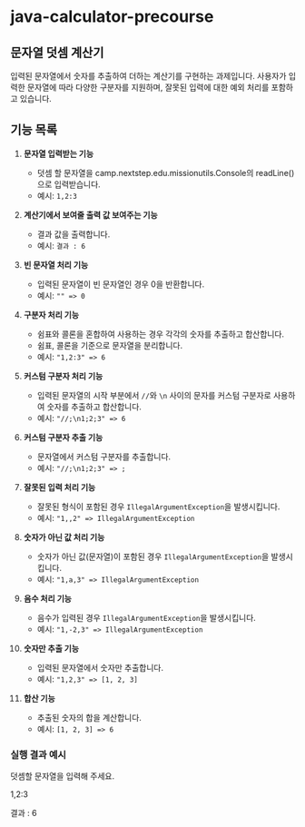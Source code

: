 # java-calculator-precourse
## 문자열 덧셈 계산기

입력된 문자열에서 숫자를 추출하여 더하는 계산기를 구현하는 과제입니다. 사용자가 입력한 문자열에 따라 다양한 구분자를 지원하며, 잘못된 입력에 대한 예외 처리를 포함하고 있습니다.

## 기능 목록

1. **문자열 입력받는 기능**
      - 덧셈 할 문자열을 camp.nextstep.edu.missionutils.Console의 readLine()으로 입력받습니다.
      - 예시: `1,2:3`


2. **계산기에서 보여줄 출력 값 보여주는 기능**
   - 결과 값을 출력합니다.
   - 예시: `결과 : 6`


3. **빈 문자열 처리 기능**
    - 입력된 문자열이 빈 문자열인 경우 0을 반환합니다.
    - 예시: `"" => 0`


4. **구분자 처리 기능**
    - 쉼표와 콜론을 혼합하여 사용하는 경우 각각의 숫자를 추출하고 합산합니다.
    - 쉼표, 콜론을 기준으로 문자열을 분리합니다.
    - 예시: `"1,2:3" => 6`


5. **커스텀 구분자 처리 기능**
    - 입력된 문자열의 시작 부분에서 `//`와 `\n` 사이의 문자를 커스텀 구분자로 사용하여 숫자를 추출하고 합산합니다.
    - 예시: `"//;\n1;2;3" => 6`


6. **커스텀 구분자 추출 기능**
    - 문자열에서 커스텀 구분자를 추출합니다.
    - 예시: `"//;\n1;2;3" => ;`


7. **잘못된 입력 처리 기능**
    - 잘못된 형식이 포함된 경우 `IllegalArgumentException`을 발생시킵니다.
    - 예시: `"1,,2" => IllegalArgumentException`


8. **숫자가 아닌 값 처리 기능**
    - 숫자가 아닌 값(문자열)이 포함된 경우 `IllegalArgumentException`을 발생시킵니다.
    - 예시: `"1,a,3" => IllegalArgumentException`


9. **음수 처리 기능**
    - 음수가 입력된 경우 `IllegalArgumentException`을 발생시킵니다.
    - 예시: `"1,-2,3" => IllegalArgumentException`


10. **숫자만 추출 기능**
    - 입력된 문자열에서 숫자만 추출합니다.
    - 예시: `"1,2,3" => [1, 2, 3]`


11. **합산 기능**
    - 추출된 숫자의 합을 계산합니다.
    - 예시: `[1, 2, 3] => 6`

### 실행 결과 예시

덧셈할 문자열을 입력해 주세요.

1,2:3

결과 : 6
